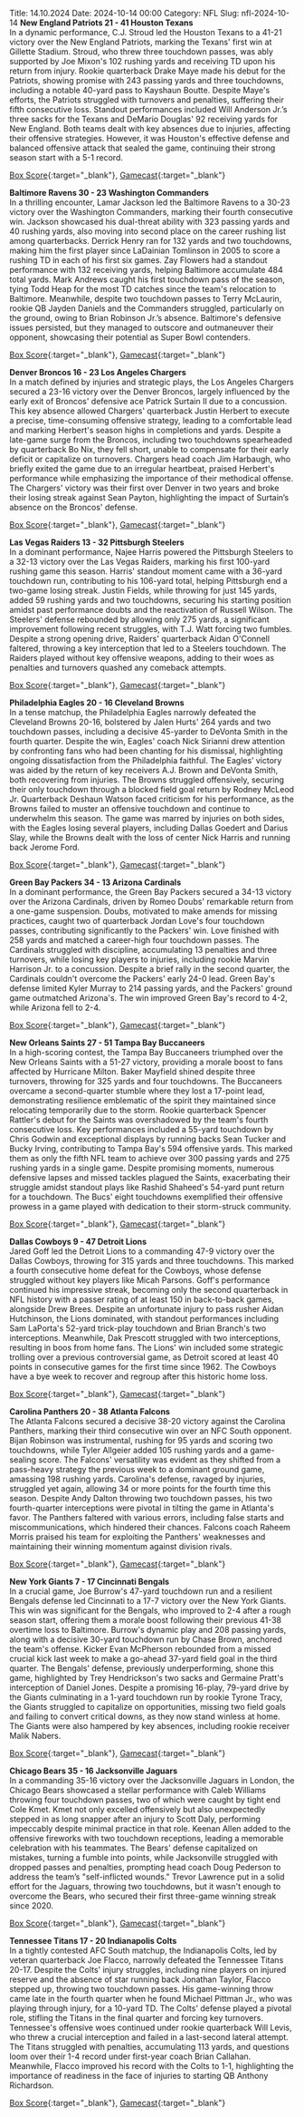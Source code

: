 Title: 14.10.2024
Date: 2024-10-14 00:00
Category: NFL 
Slug: nfl-2024-10-14 
**New England Patriots 21 - 41 Houston Texans**  
In a dynamic performance, C.J. Stroud led the Houston Texans to a 41-21 victory over the New England Patriots, marking the Texans' first win at Gillette Stadium. Stroud, who threw three touchdown passes, was ably supported by Joe Mixon's 102 rushing yards and receiving TD upon his return from injury. Rookie quarterback Drake Maye made his debut for the Patriots, showing promise with 243 passing yards and three touchdowns, including a notable 40-yard pass to Kayshaun Boutte. Despite Maye's efforts, the Patriots struggled with turnovers and penalties, suffering their fifth consecutive loss. Standout performances included Will Anderson Jr.’s three sacks for the Texans and DeMario Douglas' 92 receiving yards for New England. Both teams dealt with key absences due to injuries, affecting their offensive strategies. However, it was Houston's effective defense and balanced offensive attack that sealed the game, continuing their strong season start with a 5-1 record. 

[Box Score](https://www.espn.com/nfl/boxscore/_/gameId/401671619){:target="_blank"}, [Gamecast](/nfl/recap/_/gameId/401671619/texans-patriots){:target="_blank"}<br>

**Baltimore Ravens 30 - 23 Washington Commanders**  
In a thrilling encounter, Lamar Jackson led the Baltimore Ravens to a 30-23 victory over the Washington Commanders, marking their fourth consecutive win. Jackson showcased his dual-threat ability with 323 passing yards and 40 rushing yards, also moving into second place on the career rushing list among quarterbacks. Derrick Henry ran for 132 yards and two touchdowns, making him the first player since LaDainian Tomlinson in 2005 to score a rushing TD in each of his first six games. Zay Flowers had a standout performance with 132 receiving yards, helping Baltimore accumulate 484 total yards. Mark Andrews caught his first touchdown pass of the season, tying Todd Heap for the most TD catches since the team's relocation to Baltimore. Meanwhile, despite two touchdown passes to Terry McLaurin, rookie QB Jayden Daniels and the Commanders struggled, particularly on the ground, owing to Brian Robinson Jr.’s absence. Baltimore's defensive issues persisted, but they managed to outscore and outmaneuver their opponent, showcasing their potential as Super Bowl contenders. 

[Box Score](https://www.espn.com/nfl/boxscore/_/gameId/401671625){:target="_blank"}, [Gamecast](/nfl/recap/_/gameId/401671625/commanders-ravens){:target="_blank"}<br>

**Denver Broncos 16 - 23 Los Angeles Chargers**  
In a match defined by injuries and strategic plays, the Los Angeles Chargers secured a 23-16 victory over the Denver Broncos, largely influenced by the early exit of Broncos' defensive ace Patrick Surtain II due to a concussion. This key absence allowed Chargers' quarterback Justin Herbert to execute a precise, time-consuming offensive strategy, leading to a comfortable lead and marking Herbert's season highs in completions and yards. Despite a late-game surge from the Broncos, including two touchdowns spearheaded by quarterback Bo Nix, they fell short, unable to compensate for their early deficit or capitalize on turnovers. Chargers head coach Jim Harbaugh, who briefly exited the game due to an irregular heartbeat, praised Herbert's performance while emphasizing the importance of their methodical offense. The Chargers' victory was their first over Denver in two years and broke their losing streak against Sean Payton, highlighting the impact of Surtain’s absence on the Broncos' defense. 

[Box Score](https://www.espn.com/nfl/boxscore/_/gameId/401671655){:target="_blank"}, [Gamecast](/nfl/recap/_/gameId/401671655/chargers-broncos){:target="_blank"}<br>

**Las Vegas Raiders 13 - 32 Pittsburgh Steelers**  
In a dominant performance, Najee Harris powered the Pittsburgh Steelers to a 32-13 victory over the Las Vegas Raiders, marking his first 100-yard rushing game this season. Harris' standout moment came with a 36-yard touchdown run, contributing to his 106-yard total, helping Pittsburgh end a two-game losing streak. Justin Fields, while throwing for just 145 yards, added 59 rushing yards and two touchdowns, securing his starting position amidst past performance doubts and the reactivation of Russell Wilson. The Steelers' defense rebounded by allowing only 275 yards, a significant improvement following recent struggles, with T.J. Watt forcing two fumbles. Despite a strong opening drive, Raiders' quarterback Aidan O'Connell faltered, throwing a key interception that led to a Steelers touchdown. The Raiders played without key offensive weapons, adding to their woes as penalties and turnovers quashed any comeback attempts. 

[Box Score](https://www.espn.com/nfl/boxscore/_/gameId/401671657){:target="_blank"}, [Gamecast](/nfl/recap/_/gameId/401671657/steelers-raiders){:target="_blank"}<br>

**Philadelphia Eagles 20 - 16 Cleveland Browns**  
In a tense matchup, the Philadelphia Eagles narrowly defeated the Cleveland Browns 20-16, bolstered by Jalen Hurts' 264 yards and two touchdown passes, including a decisive 45-yarder to DeVonta Smith in the fourth quarter. Despite the win, Eagles' coach Nick Sirianni drew attention by confronting fans who had been chanting for his dismissal, highlighting ongoing dissatisfaction from the Philadelphia faithful. The Eagles’ victory was aided by the return of key receivers A.J. Brown and DeVonta Smith, both recovering from injuries. The Browns struggled offensively, securing their only touchdown through a blocked field goal return by Rodney McLeod Jr. Quarterback Deshaun Watson faced criticism for his performance, as the Browns failed to muster an offensive touchdown and continue to underwhelm this season. The game was marred by injuries on both sides, with the Eagles losing several players, including Dallas Goedert and Darius Slay, while the Browns dealt with the loss of center Nick Harris and running back Jerome Ford. 

[Box Score](https://www.espn.com/nfl/boxscore/_/gameId/401671714){:target="_blank"}, [Gamecast](/nfl/recap/_/gameId/401671714/browns-eagles){:target="_blank"}<br>

**Green Bay Packers 34 - 13 Arizona Cardinals**  
In a dominant performance, the Green Bay Packers secured a 34-13 victory over the Arizona Cardinals, driven by Romeo Doubs' remarkable return from a one-game suspension. Doubs, motivated to make amends for missing practices, caught two of quarterback Jordan Love's four touchdown passes, contributing significantly to the Packers' win. Love finished with 258 yards and matched a career-high four touchdown passes. The Cardinals struggled with discipline, accumulating 13 penalties and three turnovers, while losing key players to injuries, including rookie Marvin Harrison Jr. to a concussion. Despite a brief rally in the second quarter, the Cardinals couldn't overcome the Packers' early 24-0 lead. Green Bay's defense limited Kyler Murray to 214 passing yards, and the Packers' ground game outmatched Arizona's. The win improved Green Bay's record to 4-2, while Arizona fell to 2-4. 

[Box Score](https://www.espn.com/nfl/boxscore/_/gameId/401671722){:target="_blank"}, [Gamecast](/nfl/recap/_/gameId/401671722/cardinals-packers){:target="_blank"}<br>

**New Orleans Saints 27 - 51 Tampa Bay Buccaneers**  
In a high-scoring contest, the Tampa Bay Buccaneers triumphed over the New Orleans Saints with a 51-27 victory, providing a morale boost to fans affected by Hurricane Milton. Baker Mayfield shined despite three turnovers, throwing for 325 yards and four touchdowns. The Buccaneers overcame a second-quarter stumble where they lost a 17-point lead, demonstrating resilience emblematic of the spirit they maintained since relocating temporarily due to the storm. Rookie quarterback Spencer Rattler's debut for the Saints was overshadowed by the team's fourth consecutive loss. Key performances included a 55-yard touchdown by Chris Godwin and exceptional displays by running backs Sean Tucker and Bucky Irving, contributing to Tampa Bay's 594 offensive yards. This marked them as only the fifth NFL team to achieve over 300 passing yards and 275 rushing yards in a single game. Despite promising moments, numerous defensive lapses and missed tackles plagued the Saints, exacerbating their struggle amidst standout plays like Rashid Shaheed's 54-yard punt return for a touchdown. The Bucs' eight touchdowns exemplified their offensive prowess in a game played with dedication to their storm-struck community. 

[Box Score](https://www.espn.com/nfl/boxscore/_/gameId/401671735){:target="_blank"}, [Gamecast](/nfl/recap/_/gameId/401671735/buccaneers-saints){:target="_blank"}<br>

**Dallas Cowboys 9 - 47 Detroit Lions**  
Jared Goff led the Detroit Lions to a commanding 47-9 victory over the Dallas Cowboys, throwing for 315 yards and three touchdowns. This marked a fourth consecutive home defeat for the Cowboys, whose defense struggled without key players like Micah Parsons. Goff's performance continued his impressive streak, becoming only the second quarterback in NFL history with a passer rating of at least 150 in back-to-back games, alongside Drew Brees. Despite an unfortunate injury to pass rusher Aidan Hutchinson, the Lions dominated, with standout performances including Sam LaPorta's 52-yard trick-play touchdown and Brian Branch's two interceptions. Meanwhile, Dak Prescott struggled with two interceptions, resulting in boos from home fans. The Lions' win included some strategic trolling over a previous controversial game, as Detroit scored at least 40 points in consecutive games for the first time since 1962. The Cowboys have a bye week to recover and regroup after this historic home loss. 

[Box Score](https://www.espn.com/nfl/boxscore/_/gameId/401671764){:target="_blank"}, [Gamecast](/nfl/recap/_/gameId/401671764/lions-cowboys){:target="_blank"}<br>

**Carolina Panthers 20 - 38 Atlanta Falcons**  
The Atlanta Falcons secured a decisive 38-20 victory against the Carolina Panthers, marking their third consecutive win over an NFC South opponent. Bijan Robinson was instrumental, rushing for 95 yards and scoring two touchdowns, while Tyler Allgeier added 105 rushing yards and a game-sealing score. The Falcons' versatility was evident as they shifted from a pass-heavy strategy the previous week to a dominant ground game, amassing 198 rushing yards. Carolina's defense, ravaged by injuries, struggled yet again, allowing 34 or more points for the fourth time this season. Despite Andy Dalton throwing two touchdown passes, his two fourth-quarter interceptions were pivotal in tilting the game in Atlanta's favor. The Panthers faltered with various errors, including false starts and miscommunications, which hindered their chances. Falcons coach Raheem Morris praised his team for exploiting the Panthers' weaknesses and maintaining their winning momentum against division rivals. 

[Box Score](https://www.espn.com/nfl/boxscore/_/gameId/401671769){:target="_blank"}, [Gamecast](/nfl/recap/_/gameId/401671769/falcons-panthers){:target="_blank"}<br>

**New York Giants 7 - 17 Cincinnati Bengals**  
In a crucial game, Joe Burrow's 47-yard touchdown run and a resilient Bengals defense led Cincinnati to a 17-7 victory over the New York Giants. This win was significant for the Bengals, who improved to 2-4 after a rough season start, offering them a morale boost following their previous 41-38 overtime loss to Baltimore. Burrow's dynamic play and 208 passing yards, along with a decisive 30-yard touchdown run by Chase Brown, anchored the team's offense. Kicker Evan McPherson rebounded from a missed crucial kick last week to make a go-ahead 37-yard field goal in the third quarter. The Bengals' defense, previously underperforming, shone this game, highlighted by Trey Hendrickson's two sacks and Germaine Pratt's interception of Daniel Jones. Despite a promising 16-play, 79-yard drive by the Giants culminating in a 1-yard touchdown run by rookie Tyrone Tracy, the Giants struggled to capitalize on opportunities, missing two field goals and failing to convert critical downs, as they now stand winless at home. The Giants were also hampered by key absences, including rookie receiver Malik Nabers. 

[Box Score](https://www.espn.com/nfl/boxscore/_/gameId/401671791){:target="_blank"}, [Gamecast](/nfl/recap/_/gameId/401671791/bengals-giants){:target="_blank"}<br>

**Chicago Bears 35 - 16 Jacksonville Jaguars**  
In a commanding 35-16 victory over the Jacksonville Jaguars in London, the Chicago Bears showcased a stellar performance with Caleb Williams throwing four touchdown passes, two of which were caught by tight end Cole Kmet. Kmet not only excelled offensively but also unexpectedly stepped in as long snapper after an injury to Scott Daly, performing impeccably despite minimal practice in that role. Keenan Allen added to the offensive fireworks with two touchdown receptions, leading a memorable celebration with his teammates. The Bears' defense capitalized on mistakes, turning a fumble into points, while Jacksonville struggled with dropped passes and penalties, prompting head coach Doug Pederson to address the team’s "self-inflicted wounds." Trevor Lawrence put in a solid effort for the Jaguars, throwing two touchdowns, but it wasn't enough to overcome the Bears, who secured their first three-game winning streak since 2020. 

[Box Score](https://www.espn.com/nfl/boxscore/_/gameId/401671802){:target="_blank"}, [Gamecast](/nfl/recap/_/gameId/401671802/jaguars-bears){:target="_blank"}<br>

**Tennessee Titans 17 - 20 Indianapolis Colts**  
In a tightly contested AFC South matchup, the Indianapolis Colts, led by veteran quarterback Joe Flacco, narrowly defeated the Tennessee Titans 20-17. Despite the Colts' injury struggles, including nine players on injured reserve and the absence of star running back Jonathan Taylor, Flacco stepped up, throwing two touchdown passes. His game-winning throw came late in the fourth quarter when he found Michael Pittman Jr., who was playing through injury, for a 10-yard TD. The Colts' defense played a pivotal role, stifling the Titans in the final quarter and forcing key turnovers. Tennessee's offensive woes continued under rookie quarterback Will Levis, who threw a crucial interception and failed in a last-second lateral attempt. The Titans struggled with penalties, accumulating 113 yards, and questions loom over their 1-4 record under first-year coach Brian Callahan. Meanwhile, Flacco improved his record with the Colts to 1-1, highlighting the importance of readiness in the face of injuries to starting QB Anthony Richardson. 

[Box Score](https://www.espn.com/nfl/boxscore/_/gameId/401671820){:target="_blank"}, [Gamecast](/nfl/recap/_/gameId/401671820/colts-titans){:target="_blank"}<br>

